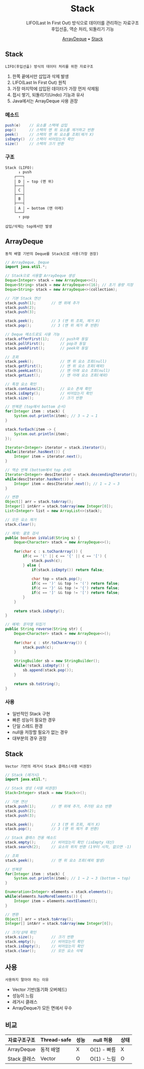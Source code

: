 <div align="center">

# **Stack**

LIFO(Last In First Out) 방식으로 데이터를 관리하는 자료구조  
후입선출, 역순 처리, 되돌리기 기능

[ArrayDeque](#arraydeque) • [Stack](#stack)

</div>

## Stack

`LIFO(후입선출) 방식의 데이터 처리를 위한 자료구조`

1. 한쪽 끝에서만 삽입과 삭제 발생
2. LIFO(Last In First Out) 원칙
3. 가장 마지막에 삽입된 데이터가 가장 먼저 삭제됨
4. 접시 쌓기, 되돌리기(Undo) 기능과 유사
5. Java에서는 ArrayDeque 사용 권장

### 메소드

```java
push(e)    // 요소를 스택에 삽입
pop()      // 스택의 맨 위 요소를 제거하고 반환
peek()     // 스택의 맨 위 요소를 조회(제거 X)
isEmpty()  // 스택이 비어있는지 확인
size()     // 스택의 크기 반환
```

### 구조

```
Stack (LIFO):
      ↓ push
    ┌───┐
    │ D │ ← top (맨 위)
    ├───┤
    │ C │
    ├───┤
    │ B │
    ├───┤
    │ A │ ← bottom (맨 아래)
    └───┘
      ↑ pop

삽입/삭제는 top에서만 발생
```

## ArrayDeque

`동적 배열 기반의 Deque를 Stack으로 사용(가장 권장)`

```java
// ArrayDeque, Deque
import java.util.*;

// Stack으로 사용할 ArrayDeque 생성
Deque<Integer> stack = new ArrayDeque<>();
Deque<String> stack = new ArrayDeque<>(16); // 초기 용량 지정
Deque<String> stack = new ArrayDeque<>(collection);

// 기본 Stack 연산
stack.push(1);       // 맨 위에 추가
stack.push(2);
stack.push(3);

stack.peek();        // 3 (맨 위 조회, 제거 X)
stack.pop();         // 3 (맨 위 제거 후 반환)

// Deque 메소드로도 사용 가능
stack.offerFirst(1);     // push와 동일
stack.pollFirst();       // pop과 동일
stack.peekFirst();       // peek와 동일

// 조회
stack.peek();            // 맨 위 요소 조회(null)
stack.getFirst();        // 맨 위 요소 조회(예외)
stack.peekLast();        // 맨 아래 요소 조회(null)
stack.getLast();         // 맨 아래 요소 조회(예외)

// 특정 요소 확인
stack.contains(2);       // 요소 존재 확인
stack.isEmpty();         // 비어있는지 확인
stack.size();            // 크기 반환

// 반복문 (top에서 bottom 순서)
for(Integer item : stack) {
    System.out.println(item); // 3 → 2 → 1
}

stack.forEach(item -> {
    System.out.println(item);
});

Iterator<Integer> iterator = stack.iterator();
while(iterator.hasNext()) {
    Integer item = iterator.next();
}

// 역순 반복 (bottom에서 top 순서)
Iterator<Integer> descIterator = stack.descendingIterator();
while(descIterator.hasNext()) {
    Integer item = descIterator.next(); // 1 → 2 → 3
}

// 변환
Object[] arr = stack.toArray();
Integer[] intArr = stack.toArray(new Integer[0]);
List<Integer> list = new ArrayList<>(stack);

// 모든 요소 제거
stack.clear();

// 예제: 괄호 검사
public boolean isValid(String s) {
    Deque<Character> stack = new ArrayDeque<>();
    
    for(char c : s.toCharArray()) {
        if(c == '(' || c == '{' || c == '[') {
            stack.push(c);
        } else {
            if(stack.isEmpty()) return false;
            
            char top = stack.pop();
            if(c == ')' && top != '(') return false;
            if(c == '}' && top != '{') return false;
            if(c == ']' && top != '[') return false;
        }
    }
    
    return stack.isEmpty();
}

// 예제: 문자열 뒤집기
public String reverse(String str) {
    Deque<Character> stack = new ArrayDeque<>();
    
    for(char c : str.toCharArray()) {
        stack.push(c);
    }
    
    StringBuilder sb = new StringBuilder();
    while(!stack.isEmpty()) {
        sb.append(stack.pop());
    }
    
    return sb.toString();
}
```

### 사용

- 일반적인 Stack 구현
- 빠른 성능이 필요한 경우
- 단일 스레드 환경
- null을 저장할 필요가 없는 경우
- 대부분의 경우 권장

## Stack

`Vector 기반의 레거시 Stack 클래스(사용 비권장)`

```java
// Stack (레거시)
import java.util.*;

// Stack 생성 (사용 비권장)
Stack<Integer> stack = new Stack<>();

// 기본 연산
stack.push(1);       // 맨 위에 추가, 추가된 요소 반환
stack.push(2);
stack.push(3);

stack.peek();        // 3 (맨 위 조회, 제거 X)
stack.pop();         // 3 (맨 위 제거 후 반환)

// Stack 클래스 전용 메소드
stack.empty();       // 비어있는지 확인 (isEmpty 대신)
stack.search(2);     // 요소의 위치 반환 (1부터 시작, 없으면 -1)

// 조회
stack.peek();        // 맨 위 요소 조회(예외 발생)

// 반복문
for(Integer item : stack) {
    System.out.println(item); // 1 → 2 → 3 (bottom → top)
}

Enumeration<Integer> elements = stack.elements();
while(elements.hasMoreElements()) {
    Integer item = elements.nextElement();
}

// 변환
Object[] arr = stack.toArray();
Integer[] intArr = stack.toArray(new Integer[0]);

// 크기/상태 확인
stack.size();        // 크기 반환
stack.empty();       // 비어있는지 확인
stack.isEmpty();     // 비어있는지 확인
stack.clear();       // 모든 요소 삭제
```

## 사용
`사용하지 말아야 하는 이유`

- Vector 기반(동기화 오버헤드)
- 성능이 느림
- 레거시 클래스
- ArrayDeque가 모든 면에서 우수

## 비교

| 자료구조구조 | Thread-safe | 성능 | null 허용 | 상태 | 
|---------|------|------|------|-----------|
| ArrayDeque | 동적 배열 | X | O(1) - 빠름 | X | 권장 ✅ |
| Stack 클래스 | Vector | O | O(1) - 느림 | O | 레거시 ❌ |
